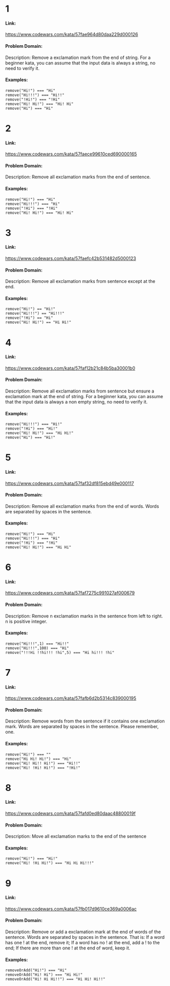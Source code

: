 # 1
#### Link:
https://www.codewars.com/kata/57fae964d80daa229d000126

#### Problem Domain:
Description:
Remove a exclamation mark from the end of string. For a beginner kata, you can assume that the input data is always a string, no need to verify it.

#### Examples:

    remove("Hi!") === "Hi"
    remove("Hi!!!") === "Hi!!"
    remove("!Hi!") === "!Hi"
    remove("Hi! Hi!") === "Hi! Hi"
    remove("Hi") === "Hi"

# 2
#### Link:
https://www.codewars.com/kata/57faece99610ced690000165

#### Problem Domain:
Description:
Remove all exclamation marks from the end of sentence.

#### Examples:

    remove("Hi!") === "Hi"
    remove("Hi!!!") === "Hi"
    remove("!Hi") === "!Hi"
    remove("Hi! Hi!") === "Hi! Hi"

# 3
#### Link:
https://www.codewars.com/kata/57faefc42b531482d5000123

#### Problem Domain:
Description:
Remove all exclamation marks from sentence except at the end.

#### Examples:

    remove("Hi!") == "Hi!"
    remove("Hi!!!") == "Hi!!!"
    remove("!Hi") == "Hi"
    remove("Hi! Hi!") == "Hi Hi!"

# 4
#### Link:
https://www.codewars.com/kata/57faf12b21c84b5ba30001b0

#### Problem Domain:
Description:
Remove all exclamation marks from sentence but ensure a exclamation mark at the end of string. For a beginner kata, you can assume that the input data is always a non empty string, no need to verify it.

#### Examples:

    remove("Hi!!!") === "Hi!"
    remove("!Hi") === "Hi!"
    remove("Hi! Hi!") === "Hi Hi!"
    remove("Hi") === "Hi!"

# 5
#### Link:
https://www.codewars.com/kata/57faf32df815ebd49e000117

#### Problem Domain:
Description:
Remove all exclamation marks from the end of words. Words are separated by spaces in the sentence.

#### Examples:

    remove("Hi!") === "Hi"
    remove("Hi!!!") === "Hi"
    remove("!Hi") === "!Hi"
    remove("Hi! Hi!") === "Hi Hi"

# 6
#### Link:
https://www.codewars.com/kata/57faf7275c991027af000679

#### Problem Domain:
Description:
Remove n exclamation marks in the sentence from left to right. n is positive integer.

#### Examples:

    remove("Hi!!!",1) === "Hi!!"
    remove("Hi!!!",100) === "Hi"
    remove("!!!Hi !!hi!!! !hi",5) === "Hi hi!!! !hi"

# 7
#### Link:
https://www.codewars.com/kata/57fafb6d2b5314c839000195

#### Problem Domain:
Description:
Remove words from the sentence if it contains one exclamation mark. Words are separated by spaces in the sentence. Please remember, one.

#### Examples:

    remove("Hi!") === ""
    remove("Hi Hi! Hi!") === "Hi"
    remove("Hi! Hi!! Hi!") === "Hi!!"
    remove("Hi! !Hi! Hi!") === "!Hi!"

# 8
#### Link:
https://www.codewars.com/kata/57fafd0ed80daac48800019f

#### Problem Domain:
Description:
Move all exclamation marks to the end of the sentence

#### Examples:

    remove("Hi!") === "Hi!"
    remove("Hi! !Hi Hi!") === "Hi Hi Hi!!!"

# 9
#### Link:
https://www.codewars.com/kata/57fb017d9610ce369a0006ac

#### Problem Domain:
Description:
Remove or add a exclamation mark at the end of words of the sentence. Words are separated by spaces in the sentence. That is: If a word has one ! at the end, remove it; If a word has no ! at the end, add a ! to the end; If there are more than one ! at the end of word, keep it.

#### Examples:

    removeOrAdd("Hi!") === "Hi"
    removeOrAdd("Hi! Hi") === "Hi Hi!"
    removeOrAdd("Hi! Hi Hi!!") === "Hi Hi! Hi!!"
